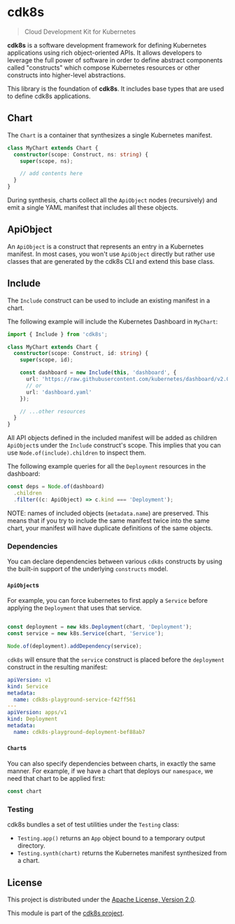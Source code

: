 # cdk8s

> Cloud Development Kit for Kubernetes

**cdk8s** is a software development framework for defining Kubernetes
applications using rich object-oriented APIs. It allows developers to leverage
the full power of software in order to define abstract components called
"constructs" which compose Kubernetes resources or other constructs into
higher-level abstractions.

This library is the foundation of **cdk8s**. It includes base types that are
used to define cdk8s applications.

## Chart

The `Chart` is a container that synthesizes a single Kubernetes manifest.

```ts
class MyChart extends Chart {
  constructor(scope: Construct, ns: string) {
    super(scope, ns);

    // add contents here
  }
}
```

During synthesis, charts collect all the `ApiObject` nodes (recursively) and
emit a single YAML manifest that includes all these objects.

## ApiObject

An `ApiObject` is a construct that represents an entry in a Kubernetes manifest.
In most cases, you won't use `ApiObject` directly but rather use classes that
are generated by the cdk8s CLI and extend this base class.


## Include

The `Include` construct can be used to include an existing manifest in a chart.

The following example will include the Kubernetes Dashboard in `MyChart`:

```ts
import { Include } from 'cdk8s';

class MyChart extends Chart {
  constructor(scope: Construct, id: string) {
    super(scope, id);

    const dashboard = new Include(this, 'dashboard', {
      url: 'https://raw.githubusercontent.com/kubernetes/dashboard/v2.0.0/aio/deploy/recommended.yaml',
      // or
      url: 'dashboard.yaml'
    });

    // ...other resources
  }
}
```

All API objects defined in the included manifest will be added as children
`ApiObject`s under the `Include` construct's scope. This implies that you can
use `Node.of(include).children` to inspect them.

The following example queries for all the `Deployment` resources in the
dashboard:

```ts
const deps = Node.of(dashboard)
  .children
  .filter((c: ApiObject) => c.kind === 'Deployment');
```

NOTE: names of included objects (`metadata.name`) are preserved. This means that
if you try to include the same manifest twice into the same chart, your manifest
will have duplicate definitions of the same objects.

### Dependencies

You can declare dependencies between various `cdk8s` constructs by using the built-in support of the underlying `constructs` model.

#### `ApiObject`s

For example, you can force kubernetes to first apply a `Service` before applying the `Deployment` that uses that service.

```typescript

const deployment = new k8s.Deployment(chart, 'Deployment');
const service = new k8s.Service(chart, 'Service');

Node.of(deployment).addDependency(service);
```

`cdk8s` will ensure that the `service` construct is placed before the `deployment` construct in the resulting manifest:

```yaml
apiVersion: v1
kind: Service
metadata:
  name: cdk8s-playground-service-f42ff561
---
apiVersion: apps/v1
kind: Deployment
metadata:
  name: cdk8s-playground-deployment-bef88ab7
```

#### `Chart`s

You can also specify dependencies between charts, in exactly the same manner. For example, if we have a chart that deploys our `namespace`, we need that chart to be applied first:

```typescript
const chart
```

### Testing

cdk8s bundles a set of test utilities under the `Testing` class:

* `Testing.app()` returns an `App` object bound to a temporary output directory.
* `Testing.synth(chart)` returns the Kubernetes manifest synthesized from a
  chart.



## License

This project is distributed under the [Apache License, Version 2.0](./LICENSE).

This module is part of the [cdk8s project](https://github.com/awslabs/cdk8s).
